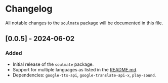 # Changelog

All notable changes to the `soulmate` package will be documented in this file.

## [0.0.5] - 2024-06-02

### Added

- Initial release of the `soulmate` package.
- Support for multiple languages as listed in the [README.md](README.md).
- Dependencies: `google-tts-api`, `google-translate-api-x`, `play-sound`.

